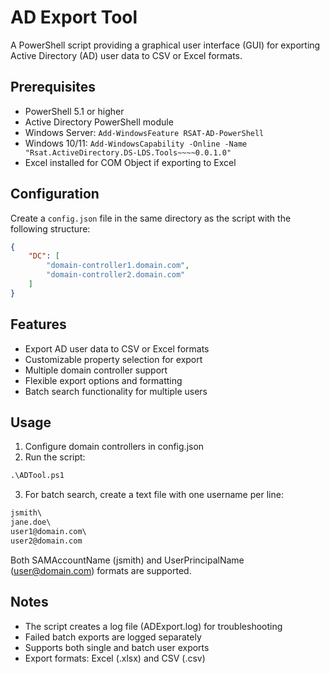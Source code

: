 # AD Export Tool

A PowerShell script providing a graphical user interface (GUI) for exporting Active Directory (AD) user data to CSV or Excel formats.

## Prerequisites

- PowerShell 5.1 or higher
- Active Directory PowerShell module
- Windows Server: `Add-WindowsFeature RSAT-AD-PowerShell`
- Windows 10/11: `Add-WindowsCapability -Online -Name "Rsat.ActiveDirectory.DS-LDS.Tools~~~~0.0.1.0"`
- Excel installed for COM Object if exporting to Excel

## Configuration

Create a `config.json` file in the same directory as the script with the following structure:

```json
{
    "DC": [
        "domain-controller1.domain.com",
        "domain-controller2.domain.com"
    ]
}
```

## Features

- Export AD user data to CSV or Excel formats
- Customizable property selection for export
- Multiple domain controller support
- Flexible export options and formatting
- Batch search functionality for multiple users

## Usage

1. Configure domain controllers in config.json
2. Run the script:

```ps
.\ADTool.ps1
```
3. For batch search, create a text file with one username per line:

```txt
jsmith\
jane.doe\
user1@domain.com\
user2@domain.com
```

Both SAMAccountName (jsmith) and UserPrincipalName (user@domain.com) formats are supported.

## Notes

- The script creates a log file (ADExport.log) for troubleshooting
- Failed batch exports are logged separately
- Supports both single and batch user exports
- Export formats: Excel (.xlsx) and CSV (.csv)